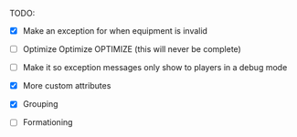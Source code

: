 TODO:
- [X] Make an exception for when equipment is invalid
- [ ] Optimize Optimize OPTIMIZE (this will never be complete)
- [ ] Make it so exception messages only show to players in a debug mode
- [X] More custom attributes
- [X] Grouping
- [ ] Formationing


      
